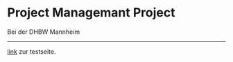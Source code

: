 # Project Managemant Project

Bei der DHBW Mannheim

---

[link](https://project-manage-beta.vercel.app) zur testseite.
